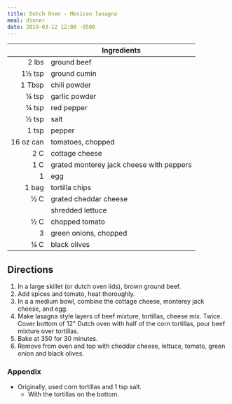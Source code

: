 ```yaml
---
title: Dutch Oven - Mexican lasagna
meal: dinner
date: 2019-03-12 12:00 -0500
---
```


|| Ingredients |
|-:|-|
2 lbs     | ground beef
1½ tsp    | ground cumin
1 Tbsp    | chili powder
¼ tsp     | garlic powder
¼ tsp     | red pepper
½ tsp     | salt
1 tsp     | pepper
16 oz can | tomatoes, chopped
2 C       | cottage cheese
1 C       | grated monterey jack cheese with peppers
1         | egg
1 bag     | tortilla chips
½ C       | grated cheddar cheese
&nbsp;    | shredded lettuce
½ C       | chopped tomato
3         | green onions, chopped
¼ C       | black olives

## Directions

1. In a large skillet (or dutch oven lids), brown ground beef.
2. Add spices and tomato, heat thoroughly.
3. In a a medium bowl, combine the cottage cheese, monterey jack cheese, and egg.
4. Make lasagna style layers of beef mixture, tortillas, cheese mix. Twice.
Cover bottom of 12" Dutch oven with half of the corn tortillas, pour beef mixture over tortillas.
6. Bake at 350 for 30 minutes.
7. Remove from oven and top with cheddar cheese, lettuce, tomato, green onion and black olives.

### Appendix

* Originally, used corn tortillas and 1 tsp salt.
  * With the tortillas on the bottom.
